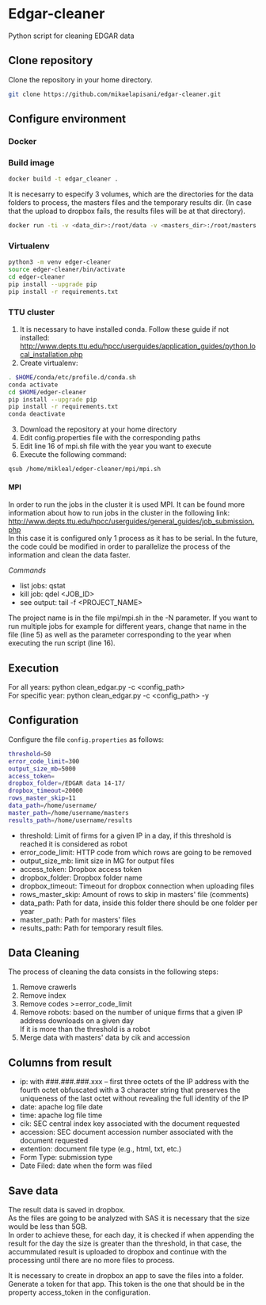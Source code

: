 # Edgar-cleaner
Python script for cleaning EDGAR data

## Clone repository
Clone the repository in your home directory.  
```bash
git clone https://github.com/mikaelapisani/edgar-cleaner.git
```

## Configure environment

### Docker
### Build image
```bash
docker build -t edgar_cleaner .
```      
It is necesarry to especify 3 volumes, which are the directories for the data folders to process, the masters files and the temporary results dir. (In case that the upload to dropbox fails, the results files will be at that directory).     
```bash
docker run -ti -v <data_dir>:/root/data -v <masters_dir>:/root/masters -v <results_dir>:/root/results edgar_cleaner 
```     

### Virtualenv
```bash
python3 -m venv edger-cleaner
source edger-cleaner/bin/activate
cd edger-cleaner 
pip install --upgrade pip
pip install -r requirements.txt
```
### TTU cluster
1. It is necessary to have installed conda. 
   Follow these guide if not installed: http://www.depts.ttu.edu/hpcc/userguides/application_guides/python.local_installation.php
2. Create virtualenv:    
```bash
. $HOME/conda/etc/profile.d/conda.sh
conda activate
cd $HOME/edger-cleaner
pip install --upgrade pip
pip install -r requirements.txt
conda deactivate
```
3. Download the repository at your home directory
4. Edit config.properties file with the corresponding paths
4. Edit line 16 of mpi.sh file with the year you want to execute
5. Execute the following command:        
```bash
qsub /home/mikleal/edger-cleaner/mpi/mpi.sh
```

#### MPI
In order to run the jobs in the cluster it is used MPI. It can be found more information about how to run jobs in the cluster in the following link: http://www.depts.ttu.edu/hpcc/userguides/general_guides/job_submission.php     
In this case it is configured only 1 process as it has to be serial.  In the future, the code could be modified in order to parallelize the process of the information and clean the data faster.   

*Commands*
- list jobs: qstat
- kill job: qdel <JOB_ID>
- see output: tail -f <PROJECT_NAME>

The project name is in the file mpi/mpi.sh in the -N parameter.
If you want to run multiple jobs for example for different years, change that name in the file (line 5) as well as the parameter corresponding to the year when executing the run script (line 16).     


## Execution
For all years: python clean_edgar.py -c <config_path>    
For specific year: python clean_edgar.py -c <config_path> -y <year>    


## Configuration

Configure the file ``config.properties`` as follows:         

```bash
threshold=50
error_code_limit=300
output_size_mb=5000
access_token=
dropbox_folder=/EDGAR data 14-17/
dropbox_timeout=20000
rows_master_skip=11
data_path=/home/username/
master_path=/home/username/masters
results_path=/home/username/results
```

- threshold:         Limit of firms for a given IP in a day, if this threshold is reached it is considered as robot
- error_code_limit:  HTTP code from which rows are going to be removed 
- output_size_mb:    limit size in MG for output files
- access_token:      Dropbox access token   
- dropbox_folder:    Dropbox folder name
- dropbox_timeout:   Timeout for dropbox connection when uploading files   
- rows_master_skip:  Amount of rows to skip in masters' file (comments)   
- data_path:         Path for data, inside this folder there should be one folder per year     
- master_path:       Path for masters' files   
- results_path:      Path for temporary result files.       


## Data Cleaning
The process of cleaning the data consists in the following steps:  

1. Remove crawerls     
2. Remove index   
3. Remove codes >=error_code_limit   
4. Remove robots:  based on the number of unique firms that a given IP address downloads on a given day    
                   If it is more than the threshold is a robot   
5. Merge data with masters' data by cik and accession   


## Columns from result
- ip: with ###.###.###.xxx – first three octets of the IP address with the fourth octet obfuscated with a 3 character string that preserves the uniqueness of the last octet without revealing the full identity of the IP
- date: apache log file date
- time: apache log file time
- cik: SEC central index key associated with the document requested
- accession: SEC document accession number associated with the document requested
- extention: document file type (e.g., html, txt, etc.)
- Form Type: submission type 
- Date Filed: date when the form was filed

## Save data
The result data is saved in dropbox.     
As the files are going to be analyzed with SAS it is necessary that the size would be less than 5GB.   
In order to achieve these, for each day, it is checked if when appending the result for the day the size is greater than the threshold, in that case, the accummulated result is uploaded to dropbox and continue with the processing until there are no more files to process.   

It is necessary to create in dropbox an app to save the files into a folder. Generate a token for that app.
This token is the one that should be in the property access_token in the configuration.

    


